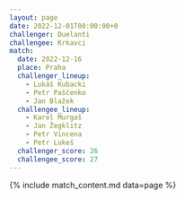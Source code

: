 ```yaml
---
layout: page
date: 2022-12-01T00:00:00+0
challenger: Duelanti
challengee: Krkavci
match:
  date: 2022-12-16
  place: Praha
  challenger_lineup:
    - Lukáš Kubacki
    - Petr Paščenko
    - Jan Blažek
  challengee_lineup:
    - Karel Murgaš
    - Jan Žegklitz
    - Petr Vincena
    - Petr Lukeš
  challenger_score: 26
  challengee_score: 27
---
```


{% include match_content.md data=page %}
